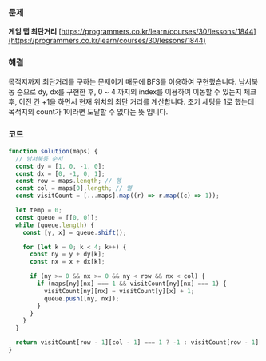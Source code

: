 ### 문제

**게임 맵 최단거리** [https://programmers.co.kr/learn/courses/30/lessons/1844](https://programmers.co.kr/learn/courses/30/lessons/1844)

### 해결

목적지까지 최단거리를 구하는 문제이기 때문에 BFS를 이용하여 구현했습니다.
남서북동 순으로 dy, dx를 구현한 후, 0 ~ 4 까지의 index를 이용하여 이동할 수 있는지 체크 후, 이전 칸 +1을 하면서 현재 위치의 최단 거리를 계산합니다.
초기 세팅을 1로 했는데 목적지의 count가 1이라면 도달할 수 없다는 뜻 입니다.

### 코드

```javascript
function solution(maps) {
  // 남서북동 순서
  const dy = [1, 0, -1, 0];
  const dx = [0, -1, 0, 1];
  const row = maps.length; // 행
  const col = maps[0].length; // 열
  const visitCount = [...maps].map((r) => r.map((c) => 1));

  let temp = 0;
  const queue = [[0, 0]];
  while (queue.length) {
    const [y, x] = queue.shift();

    for (let k = 0; k < 4; k++) {
      const ny = y + dy[k];
      const nx = x + dx[k];

      if (ny >= 0 && nx >= 0 && ny < row && nx < col) {
        if (maps[ny][nx] === 1 && visitCount[ny][nx] === 1) {
          visitCount[ny][nx] = visitCount[y][x] + 1;
          queue.push([ny, nx]);
        }
      }
    }
  }

  return visitCount[row - 1][col - 1] === 1 ? -1 : visitCount[row - 1][col - 1];
}
```
